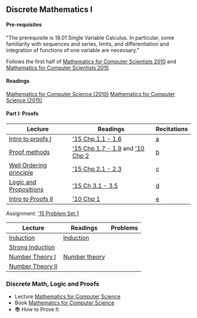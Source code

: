 ## Discrete Mathematics I

#### Pre-requisites
"The prerequisite is 18.01 Single Variable Calculus. In particular, some familiarity with sequences and series, limits, and differentiation and integration of functions of one variable are necessary."

Follows the first half of [Mathematics for Computer Scientists 2010](https://ocw.mit.edu/courses/electrical-engineering-and-computer-science/6-042j-mathematics-for-computer-science-fall-2010/) and [Mathematics for Computer Scientists 2015](https://ocw.mit.edu/courses/electrical-engineering-and-computer-science/6-042j-mathematics-for-computer-science-spring-2015/)

#### Readings
[Mathematics for Computer Science (2010)](https://ocw.mit.edu/courses/electrical-engineering-and-computer-science/6-042j-mathematics-for-computer-science-fall-2010/readings/MIT6_042JF10_notes.pdf)
[Mathematics for Computer Science (2015)](https://ocw.mit.edu/courses/electrical-engineering-and-computer-science/6-042j-mathematics-for-computer-science-spring-2015/readings/MIT6_042JS15_textbook.pdf)


#### Part I: Proofs

| Lecture                            | Readings                                              | Recitations    |
| ---------------------------------- | ----------------------------------------------------- | -------------- |
| [Intro to proofs I][2015-l1]       | ['15 Chp 1.1 - 1.6][2015-r1]                          | [a][2015-p1]   |
| [Proof methods][2015-l2]           | ['15 Chp 1.7 - 1.9][2015-r2] and ['10 Chp 2][2010-r2] | [b][2015-p2]   |
| [Well Ordering principle][2015-l3] | ['15 Chp 2.1 - 2.3][2015-r3]                          | [c][2015-p3]   |
| [Logic and Propositions][2015-l4]  | ['15 Ch 3.1 - 3.5][2015-r4]                           | [d][2015-p4]   |
| [Intro to Proofs II][2010-l1]      | ['10 Chp 1][2010-r1]                                  | [e][2010-p1]   |

Assignment: ['15 Problem Set 1](https://ocw.mit.edu/courses/electrical-engineering-and-computer-science/6-042j-mathematics-for-computer-science-spring-2015/assignments/MIT6_042JS15_ps1.pdf)


[2015-l1]: https://ocw.mit.edu/courses/electrical-engineering-and-computer-science/6-042j-mathematics-for-computer-science-spring-2015/proofs/tp1-1/
[2015-l2]: https://ocw.mit.edu/courses/electrical-engineering-and-computer-science/6-042j-mathematics-for-computer-science-spring-2015/proofs/tp1-2/
[2015-l3]: https://ocw.mit.edu/courses/electrical-engineering-and-computer-science/6-042j-mathematics-for-computer-science-spring-2015/proofs/tp2-1/
[2015-l4]: https://ocw.mit.edu/courses/electrical-engineering-and-computer-science/6-042j-mathematics-for-computer-science-spring-2015/proofs/tp2-2/

[2015-r1]: https://ocw.mit.edu/courses/electrical-engineering-and-computer-science/6-042j-mathematics-for-computer-science-spring-2015/readings/MIT6_042JS15_Session1.pdf
[2015-r2]: https://ocw.mit.edu/courses/electrical-engineering-and-computer-science/6-042j-mathematics-for-computer-science-spring-2015/readings/MIT6_042JS15_Session2.pdf
[2015-r3]: https://ocw.mit.edu/courses/electrical-engineering-and-computer-science/6-042j-mathematics-for-computer-science-spring-2015/readings/MIT6_042JS15_Session3.pdf
[2015-r4]: https://ocw.mit.edu/courses/electrical-engineering-and-computer-science/6-042j-mathematics-for-computer-science-spring-2015/readings/MIT6_042JS15_Session4.pdf

[2015-p1]: https://ocw.mit.edu/courses/electrical-engineering-and-computer-science/6-042j-mathematics-for-computer-science-spring-2015/in-class-questions/MIT6_042JS15_cp1.pdf
[2015-p2]: https://ocw.mit.edu/courses/electrical-engineering-and-computer-science/6-042j-mathematics-for-computer-science-spring-2015/in-class-questions/MIT6_042JS15_cp2.pdf
[2015-p3]: https://ocw.mit.edu/courses/electrical-engineering-and-computer-science/6-042j-mathematics-for-computer-science-spring-2015/in-class-questions/MIT6_042JS15_cp3.pdf
[2015-p4]: https://ocw.mit.edu/courses/electrical-engineering-and-computer-science/6-042j-mathematics-for-computer-science-spring-2015/in-class-questions/MIT6_042JS15_cp4.pdf

[2010-l1]: https://ocw.mit.edu/courses/electrical-engineering-and-computer-science/6-042j-mathematics-for-computer-science-fall-2010/video-lectures/lecture-1-introduction-and-proofs/

[2010-r1]: https://ocw.mit.edu/courses/electrical-engineering-and-computer-science/6-042j-mathematics-for-computer-science-fall-2010/readings/MIT6_042JF10_chap01.pdf
[2010-r2]: https://ocw.mit.edu/courses/electrical-engineering-and-computer-science/6-042j-mathematics-for-computer-science-fall-2010/readings/MIT6_042JF10_chap02.pdf

[2010-p1]: https://ocw.mit.edu/courses/electrical-engineering-and-computer-science/6-042j-mathematics-for-computer-science-fall-2010/recitations/MIT6_042JF10_rec01.pdf


| Lecture                       | Readings                                              | Problems       |
| ----------------------------  | ----------------------------------------------------- | -------------- |
| [Induction][4]                | [Induction][5]                                        |
| [Strong Induction][6]         |                                                       |
| [Number Theory I][7]          | [Number theory][8]                                    |
| [Number Theory II][9]         |


### Discrete Math, Logic and Proofs
* Lecture [Mathematics for Computer Science](https://ocw.mit.edu/courses/electrical-engineering-and-computer-science/6-042j-mathematics-for-computer-science-fall-2010/index.htm)
* Book [Mathematics for Computer Science](http://www.iith.ac.in/~aravind/Files-DM/LLM-MFCS-2004.pdf)
* 📚 How to Prove It



[4]: https://ocw.mit.edu/courses/electrical-engineering-and-computer-science/6-042j-mathematics-for-computer-science-fall-2010/video-lectures/lecture-2-induction/
[5]: https://ocw.mit.edu/courses/electrical-engineering-and-computer-science/6-042j-mathematics-for-computer-science-fall-2010/readings/MIT6_042JF10_chap03.pdf

[6]: https://ocw.mit.edu/courses/electrical-engineering-and-computer-science/6-042j-mathematics-for-computer-science-fall-2010/video-lectures/lecture-3-strong-induction/

[7]: https://ocw.mit.edu/courses/electrical-engineering-and-computer-science/6-042j-mathematics-for-computer-science-fall-2010/video-lectures/lecture-4-number-theory-i/
[8]: https://ocw.mit.edu/courses/electrical-engineering-and-computer-science/6-042j-mathematics-for-computer-science-fall-2010/readings/MIT6_042JF10_chap04.pdf

[9]: https://ocw.mit.edu/courses/electrical-engineering-and-computer-science/6-042j-mathematics-for-computer-science-fall-2010/video-lectures/lecture-5-number-theory-ii/
